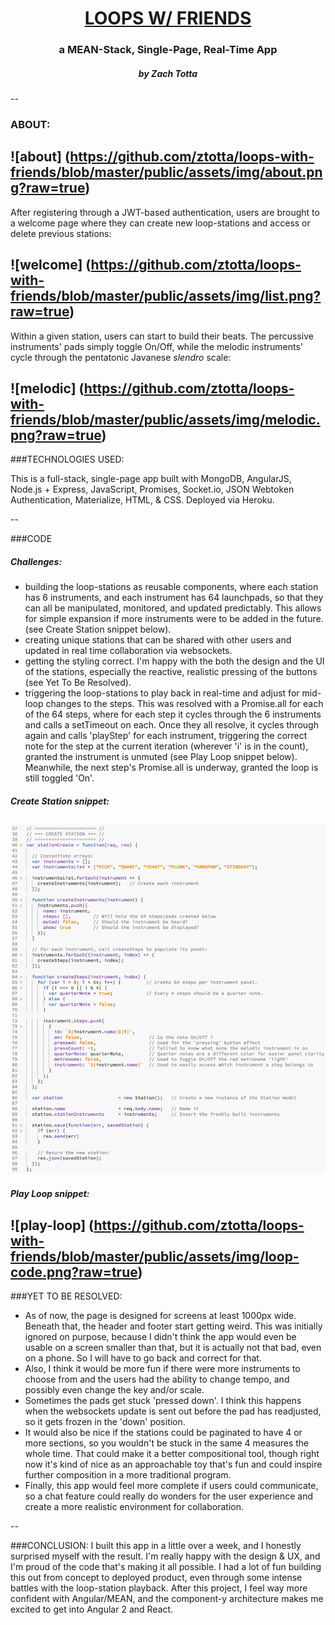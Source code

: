 # <center>[LOOPS W/ FRIENDS](https://l00ps-with-fri3nds.herokuapp.com)
### <center> a MEAN-Stack, Single-Page, Real-Time App
##### <center> by Zach Totta
--
### ABOUT:
![about] (https://github.com/ztotta/loops-with-friends/blob/master/public/assets/img/about.png?raw=true)
--

After registering through a JWT-based authentication, users are brought to a welcome page where they can create new loop-stations and access or delete previous stations:

![welcome] (https://github.com/ztotta/loops-with-friends/blob/master/public/assets/img/list.png?raw=true)
--

Within a given station, users can start to build their beats. The percussive instruments' pads simply toggle On/Off, while the melodic instruments' cycle through the pentatonic Javanese <em>slendro</em> scale:

![melodic] (https://github.com/ztotta/loops-with-friends/blob/master/public/assets/img/melodic.png?raw=true)
--

###TECHNOLOGIES USED:

This is a full-stack, single-page app built with MongoDB, AngularJS, Node.js + Express, JavaScript, Promises, Socket.io, JSON Webtoken Authentication, Materialize, HTML, & CSS. Deployed via Heroku.

--

###CODE

##### Challenges: <br>
- building the loop-stations as reusable components, where each station has 6 instruments, and each instrument has 64 launchpads, so that they can all be manipulated, monitored, and updated predictably. This allows for simple expansion if more instruments were to be added in the future. (see Create Station snippet below). <br>
- creating unique stations that can be shared with other users and updated in real time collaboration via websockets. <br>
- getting the styling correct. I'm happy with the both the design and the UI of the stations, especially the reactive, realistic pressing of the buttons (see Yet To Be Resolved).
- triggering the loop-stations to play back in real-time and adjust for mid-loop changes to the steps. This was resolved with a Promise.all for each of the 64 steps, where for each step it cycles through the 6 instruments and calls a setTimeout on each. Once they all resolve, it cycles through again and calls 'playStep' for each instrument, triggering the correct note for the step at the current iteration (wherever 'i' is in the count), granted the instrument is unmuted (see Play Loop snippet below). Meanwhile, the next step's Promise.all is underway, granted the loop is still toggled 'On'.

##### Create Station snippet:
![create-station-code](https://github.com/ztotta/loops-with-friends/blob/master/public/assets/img/create-station.png?raw=true)
--

##### Play Loop snippet:
![play-loop] (https://github.com/ztotta/loops-with-friends/blob/master/public/assets/img/loop-code.png?raw=true)
--

###YET TO BE RESOLVED:
- As of now, the page is designed for screens at least 1000px wide. Beneath that, the header and footer start getting weird. This was initially ignored on purpose, because I didn't think the app would even be usable on a screen smaller than that, but it is actually not that bad, even on a phone. So I will have to go back and correct for that. <br>
- Also, I think it would be more fun if there were more instruments to choose from and the users had the ability to change tempo, and possibly even change the key and/or scale. <br>
- Sometimes the pads get stuck 'pressed down'. I think this happens when the websockets update is sent out before the pad has readjusted, so it gets frozen in the 'down' position. <br>
- It would also be nice if the stations could be paginated to have 4 or more sections, so you wouldn't be stuck in the same 4 measures the whole time. That could make it a better compositional tool, though right now it's kind of nice as an approachable toy that's fun and could inspire further composition in a more traditional program. <br>
- Finally, this app would feel more complete if users could communicate, so a chat feature could really do wonders for the user experience and create a more realistic environment for collaboration.

--

###CONCLUSION:
I built this app in a little over a week, and I honestly surprised myself with the result. I'm really happy with the design & UX, and I'm proud of the code that's making it all possible. I had a lot of fun building this out from concept to deployed product, even through some intense battles with the loop-station playback. After this project, I feel way more confident with Angular/MEAN, and the component-y architecture makes me excited to get into Angular 2 and React.